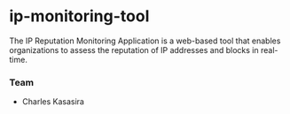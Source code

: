 # ip-monitoring-tool
The IP Reputation Monitoring Application is a web-based tool that enables organizations to assess the reputation of IP addresses and blocks in real-time. 

### Team
- Charles Kasasira
